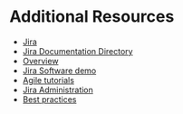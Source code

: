 # Additional Resources

- [Jira](https://www.atlassian.com/software/jira)
- [Jira Documentation Directory](https://confluence.atlassian.com/alldoc/jira-documentation-directory-71598773.html)
- [Overview](https://www.atlassian.com/software/jira/guides/getting-started/overview)
- [Jira Software demo](https://www.atlassian.com/software/jira/demo?partnerref=jswproducttour)
- [Agile tutorials](https://www.atlassian.com/agile/tutorials)
- [Jira Administration](https://www.atlassian.com/software/jira/guides/getting-started/best-practices#jira-admin-best-practices)
- [Best practices](https://www.atlassian.com/software/jira/guides/getting-started/best-practices)

<!--
- [Jira Software Cloud](https://support.atlassian.com/jira-software-cloud/)
- [Project Permissions and Roles](https://support.atlassian.com/jira-software-cloud/docs/understand-project-permissions-and-roles/)
- [How to create forms for Jira Cloud?](https://community.atlassian.com/t5/Marketplace-Apps-Integrations/How-to-create-forms-for-Jira-Cloud/ba-p/1918570) 
- [Use forms in Jira Service Management](https://support.atlassian.com/jira-service-management-cloud/docs/use-forms-in-jira-service-management/)


-->